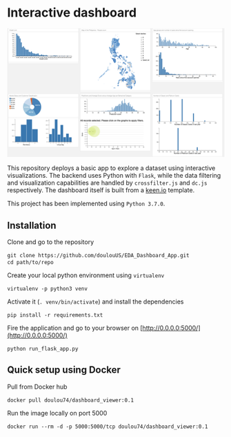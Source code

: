 

# Interactive dashboard

![Dashboard Screenshot](static/images/example_image.png)

This repository deploys a basic app to explore a dataset using interactive visualizations.
The backend uses Python with `Flask`, while the data filtering and visualization
capabilities are handled by `crossfilter.js` and `dc.js` respectively. The dashboard itself is
built from a [keen.io](https://github.com/keen/dashboards) template.

This project has been implemented using `Python 3.7.0`.

## Installation

Clone and go to the repository
```
git clone https://github.com/doulouUS/EDA_Dashboard_App.git
cd path/to/repo
```

Create your local python environment using `virtualenv`
```
virtualenv -p python3 venv
```

Activate it (`. venv/bin/activate`) and install the dependencies
```
pip install -r requirements.txt
```

Fire the application and go to your browser on [http://0.0.0.0:5000/](http://0.0.0.0:5000/)
```
python run_flask_app.py
```

## Quick setup using Docker

Pull from Docker hub
```
docker pull doulou74/dashboard_viewer:0.1
```

Run the image locally on port 5000
```
docker run --rm -d -p 5000:5000/tcp doulou74/dashboard_viewer:0.1
```
